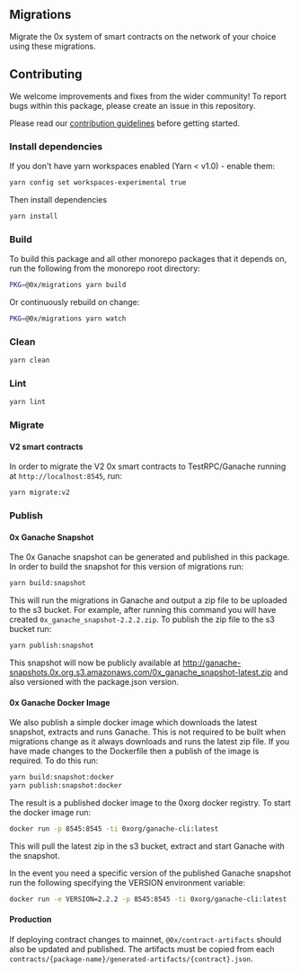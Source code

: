 ## Migrations

Migrate the 0x system of smart contracts on the network of your choice using these migrations.

## Contributing

We welcome improvements and fixes from the wider community! To report bugs within this package, please create an issue in this repository.

Please read our [contribution guidelines](../../CONTRIBUTING.md) before getting started.

### Install dependencies

If you don't have yarn workspaces enabled (Yarn < v1.0) - enable them:

```bash
yarn config set workspaces-experimental true
```

Then install dependencies

```bash
yarn install
```

### Build

To build this package and all other monorepo packages that it depends on, run the following from the monorepo root directory:

```bash
PKG=@0x/migrations yarn build
```

Or continuously rebuild on change:

```bash
PKG=@0x/migrations yarn watch
```

### Clean

```bash
yarn clean
```

### Lint

```bash
yarn lint
```

### Migrate

#### V2 smart contracts

In order to migrate the V2 0x smart contracts to TestRPC/Ganache running at `http://localhost:8545`, run:

```bash
yarn migrate:v2
```

### Publish

#### 0x Ganache Snapshot

The 0x Ganache snapshot can be generated and published in this package. In order to build the snapshot for this version of migrations run:

```bash
yarn build:snapshot
```

This will run the migrations in Ganache and output a zip file to be uploaded to the s3 bucket. For example, after running this command you will have created `0x_ganache_snapshot-2.2.2.zip`. To publish the zip file to the s3 bucket run:

```bash
yarn publish:snapshot
```

This snapshot will now be publicly available at http://ganache-snapshots.0x.org.s3.amazonaws.com/0x_ganache_snapshot-latest.zip and also versioned with the package.json version.

#### 0x Ganache Docker Image

We also publish a simple docker image which downloads the latest snapshot, extracts and runs Ganache. This is not required to be built when migrations change as it always downloads and runs the latest zip file. If you have made changes to the Dockerfile then a publish of the image is required. To do this run:

```bash
yarn build:snapshot:docker
yarn publish:snapshot:docker
```

The result is a published docker image to the 0xorg docker registry. To start the docker image run:

```bash
docker run -p 8545:8545 -ti 0xorg/ganache-cli:latest
```

This will pull the latest zip in the s3 bucket, extract and start Ganache with the snapshot.

In the event you need a specific version of the published Ganache snapshot run the following specifying the VERSION environment variable:

```bash
docker run -e VERSION=2.2.2 -p 8545:8545 -ti 0xorg/ganache-cli:latest
```

#### Production

If deploying contract changes to mainnet, `@0x/contract-artifacts` should also be updated and published. The artifacts must be copied from each `contracts/{package-name}/generated-artifacts/{contract}.json`.
